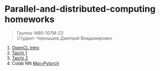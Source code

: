 # Parallel-and-distributed-computing homeworks
>Группа: М80-107М-22\
>Студент: Чернышев Дмитрий Владимирович

1. [OpenCL Intro](https://github.com/B3aRrrr/Parallel-and-distributed-computing-/blob/main/sinOpenCL.py)
2. [Taichi 1](https://github.com/B3aRrrr/Parallel-and-distributed-computing-/blob/main/randomNumbersGeneratorTaichi.py)
3. [Taichi 2](https://github.com/B3aRrrr/Parallel-and-distributed-computing-/blob/main/sinParallel.py)
4. Colab NN [Mpi+Pytorch](https://github.com/B3aRrrr/Parallel-and-distributed-computing-/blob/main/Colab%20Mpi%2BPyTorch%20utils/NN_Parallel.ipynb)
